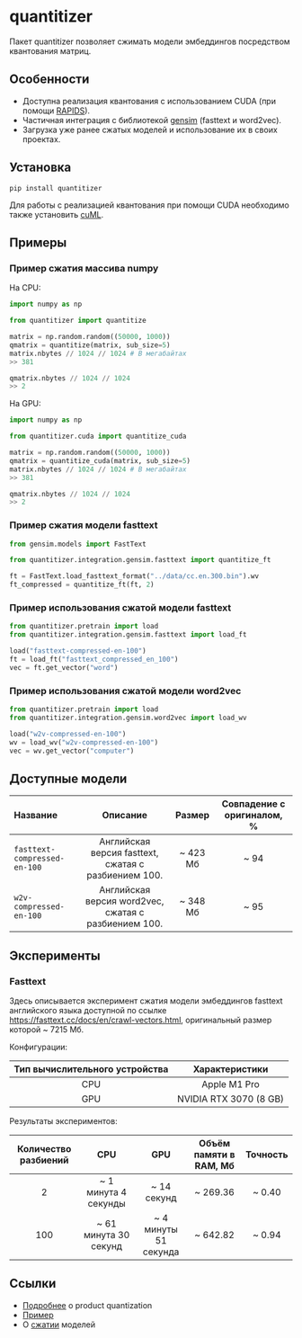 # quantitizer
Пакет quantitizer позволяет сжимать модели эмбеддингов посредством квантования матриц.

## Особенности
- Доступна реализация квантования с использованием CUDA (при помощи [RAPIDS](https://rapids.ai/)).
- Частичная интеграция с библиотекой [gensim](https://radimrehurek.com/gensim/) (fasttext и word2vec).
- Загрузка уже ранее сжатых моделей и использование их в своих проектах.

## Установка
```
pip install quantitizer
```

Для работы с реализацией квантования
при помощи CUDA необходимо также установить [cuML](https://github.com/rapidsai/cuml). 


## Примеры

### Пример сжатия массива numpy
На CPU:
```python
import numpy as np

from quantitizer import quantitize 

matrix = np.random.random((50000, 1000))
qmatrix = quantitize(matrix, sub_size=5)
matrix.nbytes // 1024 // 1024 # В мегабайтах
>> 381

qmatrix.nbytes // 1024 // 1024
>> 2
```

На GPU:
```python
import numpy as np

from quantitizer.cuda import quantitize_cuda 

matrix = np.random.random((50000, 1000))
qmatrix = quantitize_cuda(matrix, sub_size=5)
matrix.nbytes // 1024 // 1024 # В мегабайтах
>> 381

qmatrix.nbytes // 1024 // 1024
>> 2
```

### Пример сжатия модели fasttext
```python
from gensim.models import FastText

from quantitizer.integration.gensim.fasttext import quantitize_ft

ft = FastText.load_fasttext_format("../data/cc.en.300.bin").wv
ft_compressed = quantitize_ft(ft, 2)
```

### Пример использования сжатой модели fasttext
```python
from quantitizer.pretrain import load
from quantitizer.integration.gensim.fasttext import load_ft

load("fasttext-compressed-en-100")
ft = load_ft("fasttext_compressed_en_100")
vec = ft.get_vector("word")
```

### Пример использования сжатой модели word2vec
```python
from quantitizer.pretrain import load
from quantitizer.integration.gensim.word2vec import load_wv

load("w2v-compressed-en-100")
wv = load_wv("w2v-compressed-en-100")
vec = wv.get_vector("computer")
```

## Доступные модели

| Название                     |                       Описание                       |  Размер  | Совпадение с оригиналом, % |
|:-----------------------------|:----------------------------------------------------:|:--------:|:--------------------------:|
| `fasttext-compressed-en-100` | Английская версия fasttext, сжатая с разбиением 100. | ~ 423 Мб |            ~ 94            |
| `w2v-compressed-en-100`      | Английская версия word2vec, сжатая с разбиением 100. | ~ 348 Мб |            ~ 95            |



## Эксперименты

### Fasttext
Здесь описывается эксперимент сжатия модели эмбеддингов fasttext
английского языка доступной по ссылке https://fasttext.cc/docs/en/crawl-vectors.html, оригинальный размер которой ~ 7215 Мб.

Конфигурации:

| Тип вычислительного устройства |     Характеристики     |
|:------------------------------:|:----------------------:|
|              CPU               |      Apple M1 Pro      |
|              GPU               | NVIDIA RTX 3070 (8 GB) |

Результаты экспериментов:

| Количество разбиений |          CPU          |          GPU          | Объём памяти в RAM, Мб |   Точность   |
|:--------------------:|:---------------------:|:---------------------:|:----------------------:|:------------:|
|          2           | ~ 1 минута 4 секунды  |      ~ 14 секунд      |        ~ 269.36        |    ~ 0.40    |
|         100          | ~ 61 минута 30 секунд | ~ 4 минуты 51 секунда |        ~ 642.82        |    ~ 0.94    |


## Ссылки
- [Подробнее](http://mccormickml.com/2017/10/13/product-quantizer-tutorial-part-1/) о product quantization
- [Пример](http://ethen8181.github.io/machine-learning/deep_learning/multi_label/product_quantization.html#Computing-Query-Distance)
- О [сжатии](https://habr.com/ru/post/489474/) моделей